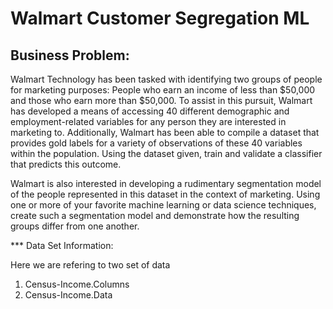 # Walmart Customer Segregation ML

## Business Problem:

Walmart Technology has been tasked with identifying two groups of people for marketing purposes: People who earn an income of less than $50,000 and those who earn more than $50,000. To assist in this pursuit, Walmart has developed a means of accessing 40 different demographic and employment-related variables for any person they are interested in marketing to. Additionally, Walmart has been able to compile a dataset that provides gold labels for a variety of observations of these 40 variables within the population. Using the dataset given, train and validate a classifier that predicts this outcome.

Walmart is also interested in developing a rudimentary segmentation model of the people represented in this dataset in the context of marketing. Using one or more of your favorite machine learning or data science techniques, create such a segmentation model and demonstrate how the resulting groups differ from one another.



*** Data Set Information:

Here we are refering to two set of data 
1) Census-Income.Columns
2) Census-Income.Data
